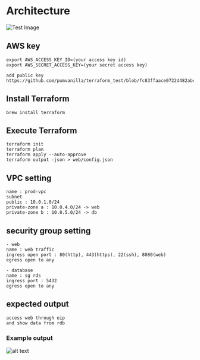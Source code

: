 # Architecture
![Test Image](http://image1.jpg)

## AWS key
```
export AWS_ACCESS_KEY_ID=(your access key id)
export AWS_SECRET_ACCESS_KEY=(your secret access key)
```
```
add public key
https://github.com/pumvanilla/terraform_test/blob/fc83ffaace0722d482abced38a3727c4e75c1417/key.tf#L5
```

## Install Terraform
```
brew install terraform
```

## Execute Terraform
```
terraform init
terraform plan
terraform apply --auto-approve
terraform output -json > web/config.json
```

## VPC setting
```
name : prod-vpc
subnet
public : 10.0.1.0/24
private-zone a : 10.0.4.0/24 -> web
private-zone b : 10.0.5.0/24 -> db
```

## security group setting
```
- web
name : web traffic
ingress open port : 80(http), 443(https), 22(ssh), 8080(web)
egress open to any

- database
name : sg rds
ingress port : 5432
egress open to any
```

## expected output
```
access web through eip
and show data from rdb
```
### Example output

![alt text](http://example_output.png)